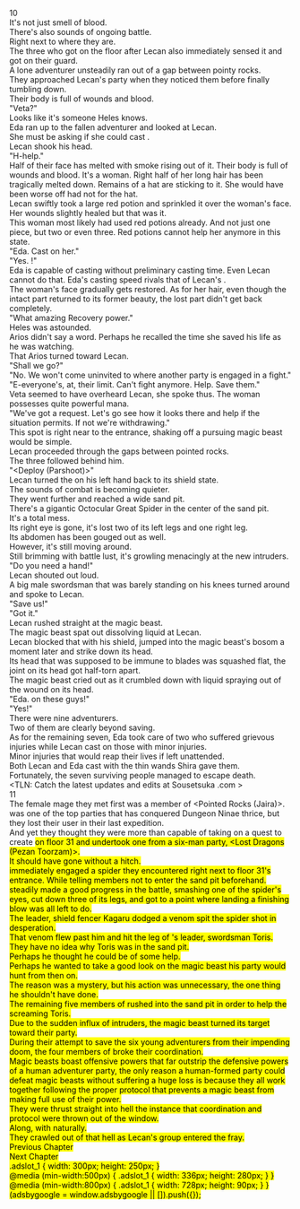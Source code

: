 10<br/>
It's not just smell of blood.<br/>
There's also sounds of ongoing battle.<br/>
Right next to where they are.<br/>
The three who got on the floor after Lecan also immediately sensed it and got on their guard.<br/>
A lone adventurer unsteadily ran out of a gap between pointy rocks.<br/>
They approached Lecan's party when they noticed them before finally tumbling down.<br/>
Their body is full of wounds and blood.<br/>
"Veta?"<br/>
Looks like it's someone Heles knows.<br/>
Eda ran up to the fallen adventurer and looked at Lecan.<br/>
She must be asking if she could cast <Recovery>.<br/>
Lecan shook his head.<br/>
"H-help."<br/>
Half of their face has melted with smoke rising out of it. Their body is full of wounds and blood. It's a woman. Right half of her long hair has been tragically melted down. Remains of a hat are sticking to it. She would have been worse off had not for the hat.<br/>
Lecan swiftly took a large red potion and sprinkled it over the woman's face.<br/>
Her wounds slightly healed but that was it.<br/>
This woman most likely had used red potions already. And not just one piece, but two or even three. Red potions cannot help her anymore in this state.<br/>
"Eda. Cast <Recovery> on her."<br/>
"Yes. <Recovery>!"<br/>
Eda is capable of casting <Recovery> without preliminary casting time. Even Lecan cannot do that. Eda's <Recovery> casting speed rivals that of Lecan's <Flame Spear>.<br/>
The woman's face gradually gets restored. As for her hair, even though the intact part returned to its former beauty, the lost part didn't get back completely.<br/>
"What amazing Recovery power."<br/>
Heles was astounded.<br/>
Arios didn't say a word. Perhaps he recalled the time she saved his life as he was watching.<br/>
That Arios turned toward Lecan.<br/>
"Shall we go?"<br/>
"No. We won't come uninvited to where another party is engaged in a fight."<br/>
"E-everyone's, at, their limit. Can't fight anymore. Help. Save them."<br/>
Veta seemed to have overheard Lecan, she spoke thus. The woman possesses quite powerful mana.<br/>
"We've got a request. Let's go see how it looks there and help if the situation permits. If not we're withdrawing."<br/>
This spot is right near to the entrance, shaking off a pursuing magic beast would be simple.<br/>
Lecan proceeded through the gaps between pointed rocks.<br/>
The three followed behind him.<br/>
"<Deploy (Parshoot)>"<br/>
Lecan turned the <Shield of Wolkan> on his left hand back to its shield state.<br/>
The sounds of combat is becoming quieter.<br/>
They went further and reached a wide sand pit.<br/>
There's a gigantic Octocular Great Spider in the center of the sand pit.<br/>
It's a total mess.<br/>
Its right eye is gone, it's lost two of its left legs and one right leg.<br/>
Its abdomen has been gouged out as well.<br/>
However, it's still moving around.<br/>
Still brimming with battle lust, it's growling menacingly at the new intruders.<br/>
"Do you need a hand!"<br/>
Lecan shouted out loud.<br/>
A big male swordsman that was barely standing on his knees turned around and spoke to Lecan.<br/>
"Save us!"<br/>
"Got it."<br/>
Lecan rushed straight at the magic beast.<br/>
The magic beast spat out dissolving liquid at Lecan.<br/>
Lecan blocked that with his shield, jumped into the magic beast's bosom a moment later and strike down its head.<br/>
Its head that was supposed to be immune to blades was squashed flat, the joint on its head got half-torn apart.<br/>
The magic beast cried out as it crumbled down with liquid spraying out of the wound on its head.<br/>
"Eda. <Recovery> on these guys!"<br/>
"Yes!"<br/>
There were nine adventurers.<br/>
Two of them are clearly beyond saving.<br/>
As for the remaining seven, Eda took care of two who suffered grievous injuries while Lecan cast <Recovery> on those with minor injuries.<br/>
Minor injuries that would reap their lives if left unattended.<br/>
Both Lecan and Eda cast <Recovery> with the thin wands Shira gave them.<br/>
Fortunately, the seven surviving people managed to escape death.<br/>
<TLN: Catch the latest updates and edits at Sousetsuka .com ><br/>
11<br/>
The female mage they met first was a member of <Pointed Rocks (Jaira)>.<br/>
<Jaira> was one of the top parties that has conquered Dungeon Ninae thrice, but they lost their <Recovery> user in their last expedition. <br/>
And yet they thought they were more than capable of taking on a quest to create <Mark> on floor 31 and undertook one from a six-man party, <Lost Dragons (Pezan Toorzam)>.<br/>
It should have gone without a hitch.<br/>
<Jaira> immediately engaged a spider they encountered right next to floor 31's entrance. While telling <Pezan Toorzam> members not to enter the sand pit beforehand.<br/>
<Jaira> steadily made a good progress in the battle, smashing one of the spider's eyes, cut down three of its legs, and got to a point where landing a finishing blow was all left to do.<br/>
The leader, shield fencer Kagaru dodged a venom spit the spider shot in desperation.<br/>
That venom flew past him and hit the leg of <Pezan Toorzam>'s leader, swordsman Toris.<br/>
They have no idea why Toris was in the sand pit.<br/>
Perhaps he thought he could be of some help.<br/>
Perhaps he wanted to take a good look on the magic beast his party would hunt from then on.<br/>
The reason was a mystery, but his action was unnecessary, the one thing he shouldn't have done.<br/>
The remaining five members of <Pezan Toorzam> rushed into the sand pit in order to help the screaming Toris.<br/>
Due to the sudden influx of intruders, the magic beast turned its target toward their party.<br/>
During their attempt to save the six young adventurers from their impending doom, the four members of <Jaira> broke their coordination.<br/>
Magic beasts boast offensive powers that far outstrip the defensive powers of a human adventurer party, the only reason a human-formed party could defeat magic beasts without suffering a huge loss is because they all work together following the proper protocol that prevents a magic beast from making full use of their power.<br/>
They were thrust straight into hell the instance that coordination and protocol were thrown out of the window.<br/>
Along, with <Pezan Toorzam> naturally.<br/>
They crawled out of that hell as Lecan's group entered the fray.<br/>
Previous Chapter<br/>
Next Chapter <br/>
.adslot_1 { width: 300px; height: 250px; }<br/>
@media (min-width:500px) { .adslot_1 { width: 336px; height: 280px; } }<br/>
@media (min-width:800px) { .adslot_1 { width: 728px; height: 90px; } }<br/>
(adsbygoogle = window.adsbygoogle || []).push({});<br/>
